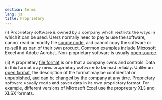 ```yaml
---
section: terms
lang: ja
title: Proprietary
---
```


(i) Proprietary software is owned by a company which restricts the ways in which it can be used. Users normally need to pay to use the software, cannot read or modify the [source code](/glossary/en/terms/source-code/), and cannot copy the software or re-sell it as part of their own product. Common examples include Microsoft Excel and Adobe Acrobat. Non-proprietary software is usually [open source](/glossary/en/terms/open-source/).

(ii) A proprietary [file format](/glossary/en/terms/file-format/) is one that a company owns and controls. Data in this format may need proprietary software to be read reliably. Unlike an [open format](/glossary/en/terms/open-format/), the description of the format may be confidential or unpublished, and can be changed by the company at any time. Proprietary software usually reads and saves data in its own proprietary format. For example, different versions of Microsoft Excel use the proprietary XLS and XLSX formats.
